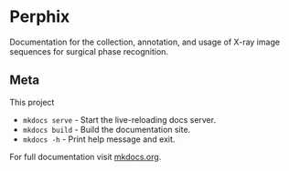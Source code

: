 # Perphix

Documentation for the collection, annotation, and usage of X-ray image sequences for surgical phase
recognition.

## Meta

This project

* `mkdocs serve` - Start the live-reloading docs server.
* `mkdocs build` - Build the documentation site.
* `mkdocs -h` - Print help message and exit.

For full documentation visit [mkdocs.org](https://www.mkdocs.org).
